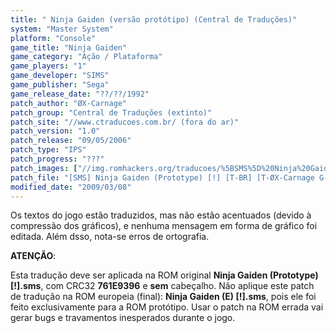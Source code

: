 ```yaml
---
title: " Ninja Gaiden (versão protótipo) (Central de Traduções)"
system: "Master System"
platform: "Console"
game_title: "Ninja Gaiden"
game_category: "Ação / Plataforma"
game_players: "1"
game_developer: "SIMS"
game_publisher: "Sega"
game_release_date: "??/??/1992"
patch_author: "ØX-Carnage"
patch_group: "Central de Traduções (extinto)"
patch_site: "//www.ctraducoes.com.br/ (fora do ar)"
patch_version: "1.0"
patch_release: "09/05/2006"
patch_type: "IPS"
patch_progress: "???"
patch_images: ["//img.romhackers.org/traducoes/%5BSMS%5D%20Ninja%20Gaiden%20%28Prototype%29%20-%20Central%20de%20Tradu%C3%A7%C3%B5es%20-%201.png","//img.romhackers.org/traducoes/%5BSMS%5D%20Ninja%20Gaiden%20%28Prototype%29%20-%20Central%20de%20Tradu%C3%A7%C3%B5es%20-%202.png","//img.romhackers.org/traducoes/%5BSMS%5D%20Ninja%20Gaiden%20%28Prototype%29%20-%20Central%20de%20Tradu%C3%A7%C3%B5es%20-%203.png"]
patch_file: "[SMS] Ninja Gaiden (Prototype) [!] [T-BR] [T-ØX-Carnage G-Central de Traduções] [V-1.0 A-2006].zip"
modified_date: "2009/03/08"
---
```

Os textos do jogo estão traduzidos, mas não estão acentuados (devido à compressão dos gráficos), e nenhuma mensagem em forma de gráfico foi editada. Além dsso, nota-se erros de ortografia.

<b>ATENÇÃO</b>:

Esta tradução deve ser aplicada na ROM original <b>Ninja Gaiden (Prototype) [!].sms</b>, com CRC32 <b>761E9396</b> e <b>sem</b> cabeçalho. Não aplique este patch de tradução na ROM europeia (final): <b>Ninja Gaiden (E) [!].sms</b>, pois ele foi feito exclusivamente para a ROM protótipo. Usar o patch na ROM errada vai gerar bugs e travamentos inesperados durante o jogo.
